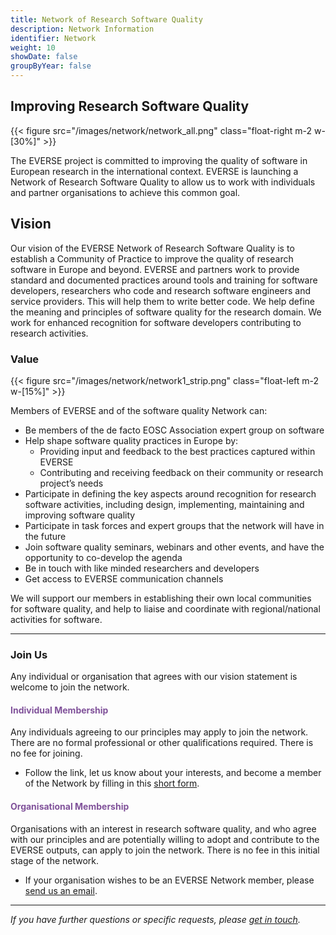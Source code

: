 ```yaml
---
title: Network of Research Software Quality
description: Network Information
identifier: Network
weight: 10
showDate: false
groupByYear: false
---
```


## Improving Research Software Quality

{{< figure src="/images/network/network_all.png" class="float-right m-2 w-[30%]" >}}

The EVERSE project is committed to improving the quality of software in European research in the international context. EVERSE is launching a Network of Research Software Quality to allow us to work with individuals and partner organisations to achieve this common goal.

<h2> Vision </h2>

Our vision of the EVERSE Network of Research Software Quality is to establish a Community of Practice to improve the quality of research software in Europe and beyond. EVERSE and partners work to provide standard and documented practices around tools and training for software developers, researchers who code and research software engineers and service providers. This will help them to write better code. We help define the meaning and principles of software quality for the research domain. We work for enhanced recognition for software developers contributing to research activities.

### Value

{{< figure src="/images/network/network1_strip.png" class="float-left m-2 w-[15%]" >}}

Members of EVERSE and of the software quality Network can:

* Be members of the de facto EOSC Association expert group on software
* Help shape software quality practices in Europe by:
    * Providing input and feedback to the  best practices captured within EVERSE 
    * Contributing and receiving feedback on their community or research project’s needs
* Participate in defining the key aspects around recognition for research software activities, including design, implementing, maintaining and improving software quality
* Participate in task forces and expert groups that the network will have in the future
* Join software quality seminars, webinars and other events, and have the opportunity to co-develop the agenda
* Be in touch with like minded researchers and developers
* Get access to EVERSE communication channels

We will support our members in establishing their own local communities for software quality, and help to liaise and coordinate with regional/national activities for software.

---

### Join Us

Any individual or organisation that agrees with our vision statement is welcome to join the network.

#### <font color="80529a"> Individual Membership </font>

Any individuals agreeing to our principles may apply to join the network. There are no formal professional or other qualifications required. There is no fee for joining.

- Follow the link, let us know about your interests, and become a member of the Network by filling in this [short form](https://ec.europa.eu/eusurvey/runner/EVERSENetworkJoinIndividual).

#### <font color="80529a"> Organisational Membership </font>

Organisations with an interest in research software quality, and who agree with our principles and are potentially willing to adopt and contribute to the EVERSE outputs, can apply to join the network. There is no fee in this initial stage of the network.

- If your organisation wishes to be an EVERSE Network member, please [send us an email](mailto:contact@everse.software).

---

*If you have further questions or specific requests, please [get in touch](/contact).*
